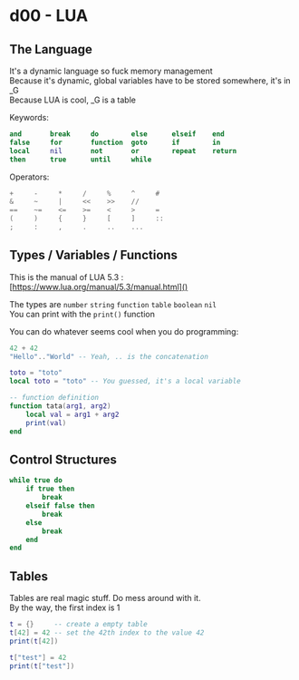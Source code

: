 # d00 - LUA

## The Language

It's a dynamic language so fuck memory management  
Because it's dynamic, global variables have to be stored somewhere, it's in _G  
Because LUA is cool, _G is a table

Keywords:
```lua
and       break     do        else      elseif    end
false     for       function  goto      if        in
local     nil       not       or        repeat    return
then      true      until     while
```

Operators:
```lua
+     -     *     /     %     ^     #
&     ~     |     <<    >>    //
==    ~=    <=    >=    <     >     =
(     )     {     }     [     ]     ::
;     :     ,     .     ..    ...
```

## Types / Variables / Functions

This is the manual of LUA 5.3 :
[https://www.lua.org/manual/5.3/manual.html]()

The types are `number` `string` `function` `table` `boolean` `nil`  
You can print with the `print()` function

You can do whatever seems cool when you do programming:
```lua
42 + 42
"Hello".."World" -- Yeah, .. is the concatenation

toto = "toto"
local toto = "toto" -- You guessed, it's a local variable

-- function definition
function tata(arg1, arg2)
	local val = arg1 + arg2
	print(val)
end
```

## Control Structures

```lua
while true do
	if true then
		break
	elseif false then
		break
	else
		break
	end
end
```

## Tables

Tables are real magic stuff. Do mess around with it.  
By the way, the first index is 1

```lua
t = {}     -- create a empty table
t[42] = 42 -- set the 42th index to the value 42
print(t[42])

t["test"] = 42
print(t["test"])
```
